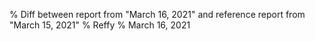 % Diff between report from "March 16, 2021" and reference report from "March 15, 2021"
% Reffy
% March 16, 2021

